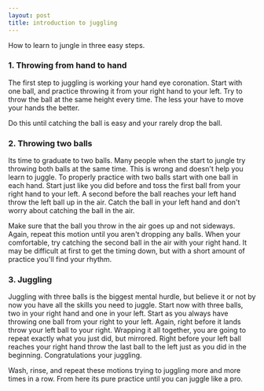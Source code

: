 ```yaml
---
layout: post
title: introduction to juggling
---
```

How to learn to jungle in three easy steps.

### 1. Throwing from hand to hand

The first step to juggling is working your hand eye coronation.  Start with one
ball, and practice throwing it from your right hand to your left. Try to throw
the ball at the same height every time.  The less your have to move your hands
the better.  

Do this until catching the ball is easy and your rarely drop the ball.

### 2. Throwing two balls

Its time to graduate to two balls. Many people when the start to jungle try
throwing both balls at the same time.  This is wrong and doesn't help you learn
to juggle.  To properly practice with two balls start with one ball in each
hand.  Start just like you did before and toss the first ball from your right
hand to your left.  A second before the ball reaches your left hand throw the
left ball up in the air.  Catch the ball in your left hand and don't worry
about catching the ball in the air.

Make sure that the ball you throw in the air goes up and not sideways.  Again,
repeat this motion until you aren't dropping any balls.  When your comfortable,
try catching the second ball in the air with your right hand.  It may be
difficult at first to get the timing down, but with a short amount of practice
you'll find your rhythm.

### 3. Juggling 

Juggling with three balls is the biggest mental hurdle, but believe it or not
by now you have all the skills you need to juggle.  Start now with three balls,
two in your right hand and one in your left.  Start as you always have throwing
one ball from your right to your left.  Again, right before it lands throw your
left ball to your right.  Wrapping it all together, you are going to repeat
exactly what you just did, but mirrored.  Right before your left ball reaches
your right hand throw the last ball to the left just as you did in the
beginning.  Congratulations your juggling.  

Wash, rinse, and repeat these motions trying to juggling more and more times in
a row.  From here its pure practice until you can juggle like a pro.
